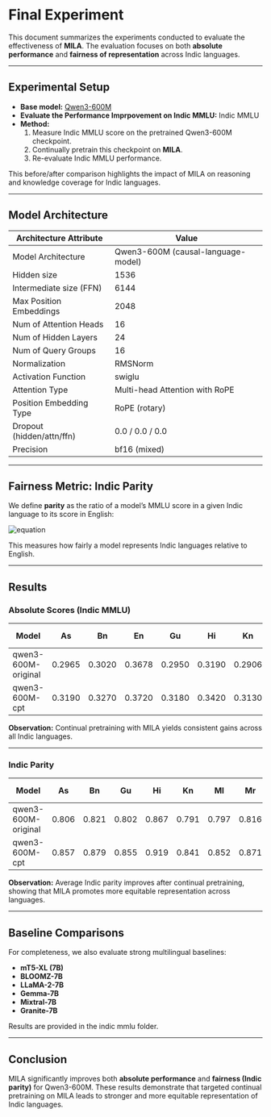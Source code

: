 # Final Experiment

This document summarizes the experiments conducted to evaluate the effectiveness of **MILA**. The evaluation focuses on both **absolute performance** and **fairness of representation** across Indic languages.

---

## Experimental Setup

- **Base model:** [Qwen3-600M](https://huggingface.co/Qwen/Qwen3-0.6B)
- **Evaluate the Performance Imprpovement on Indic MMLU:** Indic MMLU 
- **Method:** 
  1. Measure Indic MMLU score on the pretrained Qwen3-600M checkpoint.
  2. Continually pretrain this checkpoint on **MILA**.
  3. Re-evaluate Indic MMLU performance.

This before/after comparison highlights the impact of MILA on reasoning and knowledge coverage for Indic languages.

---

## Model Architecture

| **Architecture Attribute**      | **Value**                                |
|---------------------------------|------------------------------------------|
| Model Architecture              | Qwen3-600M (causal-language-model)        |
| Hidden size                     | 1536                                      |
| Intermediate size (FFN)         | 6144                                      |
| Max Position Embeddings          | 2048                                      |
| Num of Attention Heads          | 16                                        |
| Num of Hidden Layers            | 24                                        |
| Num of Query Groups             | 16                                        |
| Normalization                   | RMSNorm                                   |
| Activation Function             | swiglu                                    |
| Attention Type                  | Multi-head Attention with RoPE            |
| Position Embedding Type         | RoPE (rotary)                             |
| Dropout (hidden/attn/ffn)       | 0.0 / 0.0 / 0.0                           |
| Precision                       | bf16 (mixed)                              |

---

## Fairness Metric: Indic Parity

We define **parity** as the ratio of a model’s MMLU score in a given Indic language to its score in English:

![equation](https://latex.codecogs.com/png.latex?\text{Parity}_L=\frac{\text{MMLU%20score%20in%20language%20}L}{\text{MMLU%20score%20in%20English}})


This measures how fairly a model represents Indic languages relative to English.

---

## Results

### Absolute Scores (Indic MMLU)

| Model                | As     | Bn     | En     | Gu     | Hi     | Kn     | Ml     | Mr     | Ne     | Or     | Pa     | Sa     | Sd     | Ta     | Te     | Avg-Indic |
|-----------------------|--------|--------|--------|--------|--------|--------|--------|--------|--------|--------|--------|--------|--------|--------|--------|-----------|
| qwen3-600M-original   | 0.2965 | 0.3020 | 0.3678 | 0.2950 | 0.3190 | 0.2906 | 0.2933 | 0.3002 | 0.2968 | 0.2861 | 0.2951 | 0.2968 | 0.2802 | 0.2962 | 0.2987 | 0.3012    |
| qwen3-600M-cpt        | 0.3190 | 0.3270 | 0.3720 | 0.3180 | 0.3420 | 0.3130 | 0.3170 | 0.3240 | 0.3200 | 0.3090 | 0.3190 | 0.3200 | 0.3040 | 0.3200 | 0.3220 | 0.3250    |

**Observation:** Continual pretraining with MILA yields consistent gains across all Indic languages.

---

### Indic Parity

| Model                | As    | Bn    | Gu    | Hi    | Kn    | Ml    | Mr    | Ne    | Or    | Pa    | Sa    | Sd    | Ta    | Te    | Avg-Indic |
|-----------------------|-------|-------|-------|-------|-------|-------|-------|-------|-------|-------|-------|-------|-------|-------|-----------|
| qwen3-600M-original   | 0.806 | 0.821 | 0.802 | 0.867 | 0.791 | 0.797 | 0.816 | 0.807 | 0.778 | 0.802 | 0.807 | 0.762 | 0.806 | 0.813 | 0.819     |
| qwen3-600M-cpt        | 0.857 | 0.879 | 0.855 | 0.919 | 0.841 | 0.852 | 0.871 | 0.860 | 0.830 | 0.857 | 0.860 | 0.817 | 0.860 | 0.865 | 0.874     |

**Observation:** Average Indic parity improves after continual pretraining, showing that MILA promotes more equitable representation across languages.

---

## Baseline Comparisons

For completeness, we also evaluate strong multilingual baselines:  

- **mT5-XL (7B)**  
- **BLOOMZ-7B**  
- **LLaMA-2-7B**  
- **Gemma-7B**  
- **Mixtral-7B**  
- **Granite-7B**  

Results are provided in the indic mmlu folder.

---

## Conclusion

MILA significantly improves both **absolute performance** and **fairness (Indic parity)** for Qwen3-600M. These results demonstrate that targeted continual pretraining on MILA leads to stronger and more equitable representation of Indic languages.
